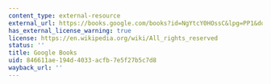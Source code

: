 ```yaml
---
content_type: external-resource
external_url: https://books.google.com/books?id=NgYtcY0HOssC&lpg=PP1&dq=The%20Essential%20Ian%20McHarg%3A%20Writings%20on%20Design%20and%20Nature&pg=PA15#v=onepage&q&f=false
has_external_license_warning: true
license: https://en.wikipedia.org/wiki/All_rights_reserved
status: ''
title: Google Books
uid: 846611ae-194d-4033-acfb-7e5f27b5c7d8
wayback_url: ''
---
```

